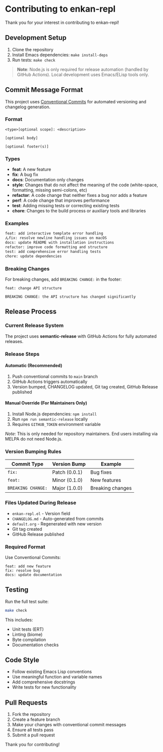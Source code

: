 # Contributing to enkan-repl

Thank you for your interest in contributing to enkan-repl!

## Development Setup

1. Clone the repository
2. Install Emacs dependencies: `make install-deps`
3. Run tests: `make check`

> **Note**: Node.js is only required for release automation (handled by GitHub Actions). Local development uses Emacs/ELisp tools only.

## Commit Message Format

This project uses [Conventional Commits](https://www.conventionalcommits.org/) for automated versioning and changelog generation.

### Format

```text
<type>[optional scope]: <description>

[optional body]

[optional footer(s)]
```

### Types

- **feat**: A new feature
- **fix**: A bug fix
- **docs**: Documentation only changes
- **style**: Changes that do not affect the meaning of the code (white-space, formatting, missing semi-colons, etc)
- **refactor**: A code change that neither fixes a bug nor adds a feature
- **perf**: A code change that improves performance
- **test**: Adding missing tests or correcting existing tests
- **chore**: Changes to the build process or auxiliary tools and libraries

### Examples

```bash
feat: add interactive template error handling
んfix: resolve newline handling issues on macOS
docs: update README with installation instructions
refactor: improve code formatting and structure
test: add comprehensive error handling tests
chore: update dependencies
```

### Breaking Changes

For breaking changes, add `BREAKING CHANGE:` in the footer:

```text
feat: change API structure

BREAKING CHANGE: the API structure has changed significantly
```

## Release Process

### Current Release System

The project uses **semantic-release** with GitHub Actions for fully automated releases.

### Release Steps

#### Automatic (Recommended)
1. Push conventional commits to `main` branch
2. GitHub Actions triggers automatically
3. Version bumped, CHANGELOG updated, Git tag created, GitHub Release published

#### Manual Override (For Maintainers Only)
1. Install Node.js dependencies: `npm install`
2. Run `npm run semantic-release` locally
3. Requires `GITHUB_TOKEN` environment variable

*Note*: This is only needed for repository maintainers. End users installing via MELPA do not need Node.js.

### Version Bumping Rules

| Commit Type | Version Bump | Example |
|-------------|--------------|---------|
| `fix:` | Patch (0.0.1) | Bug fixes |
| `feat:` | Minor (0.1.0) | New features |
| `BREAKING CHANGE:` | Major (1.0.0) | Breaking changes |

### Files Updated During Release

- `enkan-repl.el` - Version field
- `CHANGELOG.md` - Auto-generated from commits
- `default.org` - Regenerated with new version
- Git tag created
- GitHub Release published

### Required Format

Use Conventional Commits:
```
feat: add new feature
fix: resolve bug
docs: update documentation
```

## Testing

Run the full test suite:

```bash
make check
```

This includes:

- Unit tests (ERT)
- Linting (biome)
- Byte compilation
- Documentation checks

## Code Style

- Follow existing Emacs Lisp conventions
- Use meaningful function and variable names
- Add comprehensive docstrings
- Write tests for new functionality

## Pull Requests

1. Fork the repository
2. Create a feature branch
3. Make your changes with conventional commit messages
4. Ensure all tests pass
5. Submit a pull request

Thank you for contributing!
